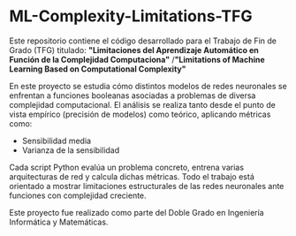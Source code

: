 # ML-Complexity-Limitations-TFG

Este repositorio contiene el código desarrollado para el Trabajo de Fin de Grado (TFG) titulado:
**"Limitaciones del Aprendizaje Automático en Función de la Complejidad Computaciona"**
/**"Limitations of Machine Learning Based on Computational Complexity"**

En este proyecto se estudia cómo distintos modelos de redes neuronales se enfrentan a funciones booleanas asociadas a problemas de diversa complejidad computacional. El análisis se realiza tanto desde el punto de vista empírico (precisión de modelos) como teórico, aplicando métricas como:
- Sensibilidad media
- Varianza de la sensibilidad

Cada script Python evalúa un problema concreto, entrena varias arquitecturas de red y calcula dichas métricas. Todo el trabajo está orientado a mostrar limitaciones estructurales de las redes neuronales ante funciones con complejidad creciente.

Este proyecto fue realizado como parte del Doble Grado en Ingeniería Informática y Matemáticas.
